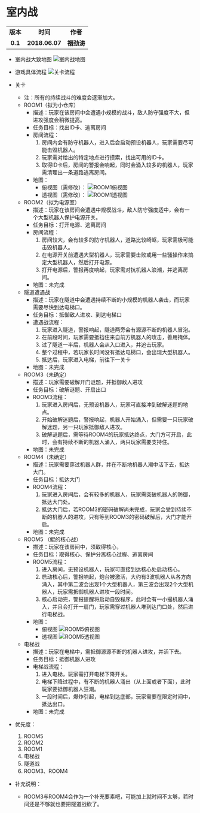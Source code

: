 # 室内战

<table>
  <tr>
    <td align="center"><b>版本</b></td>
    <td align="center"><b>时间</b></td>
    <td align="center"><b>作者</b></td>
  </tr>
  <tr>
    <td align="center"><b>0.1</b></td>
    <td align="center"><b>2018.06.07</b></td>
    <td align="center"><b>禤劲涛</b></td>
  </tr>
</table>

- 室内战大致地图
    ![室内战地图](../../images/planning/室内战.png)

- 游戏具体流程
    ![关卡流程](../../images/planning/室内战流程.png)

- 关卡
    - 注：所有的持续战斗的难度会逐渐加大。
    - ROOM1（拟为小仓库）
        - 描述：玩家在该房间中会遭遇小规模的战斗，敌人防守强度不大，但进攻强度会稍微提高。
        - 任务目标：找出ID卡、逃离房间
        - 房间流程：
            1. 房间内会有防守机器人，进入后会启动预设机器人，玩家需要尽可能击毁机器人。
            2. 玩家需对给出的特定地点进行摸索，找出可用的ID卡。
            3. 取得ID卡后，房间的警报会响起，同时会涌入较多的机器人，玩家需清理出一条道路逃离房间。
        - 地图：
            - 俯视图（需修改）：
                ![ROOM1俯视图](../../images/planning/ROOM1俯视图.png)
            - 透视图（需修改）：
                ![ROOM1透视图](../../images/planning/ROOM1透视图.png)
    - ROOM2（拟为电源室）
        - 描述：玩家在该房间会遭遇中规模战斗，敌人防守强度适中，会有一个大型机器人保护电源开关。
        - 任务目标：打开电源、逃离房间
        - 房间流程：
            1. 房间较大，会有较多的防守机器人，道路比较崎岖，玩家需极可能击毁机器人。
            2. 在电源开关前遭遇大型机器人，玩家需要击败或用一些骚操作来搞定大型机器人，然后打开电源。
            3. 打开电源后，警报再度响起，玩家需对抗机器人浪潮，并逃离房间。
        - 地图：未完成
    - 隧道遭遇战
        - 描述：玩家在隧道中会遭遇持续不断的小规模的机器人袭击，而玩家需要尽快到达电梯口。
        - 任务目标：抵御敌人进攻、到达电梯口
        - 遭遇战流程：
            1. 玩家进入隧道，警报响起，隧道两旁会有源源不断的机器人冒泡。
            2. 在前段时间，玩家需要抵挡住来自前方机器人的攻击，善用掩体。
            3. 过了隧道一半后，机器人会从入口进入，并追击玩家。
            4. 整个过程中，若玩家长时间没有抵达电梯口，会出现大型机器人。
            5. 抵达后，玩家进入电梯，前往下一关卡
        - 地图：未完成
    - ROOM3（未确定）
        - 描述：玩家需要破解开门谜题，并抵御敌人进攻
        - 任务目标：破解谜题、开启出口
        - ROOM3流程：
            1. 玩家进入房间后，无预设机器人，玩家可直接冲到破解迷题的地点。
            2. 开始破解迷题后，警报响起，机器人开始涌入，但需要一只玩家破解迷题，另一只玩家抵御敌人进攻。
            3. 破解谜题后，需等待ROOM4的玩家抵达终点，大门方可开启，此时，会有持续不断的机器人涌入，两只玩家需要支持住。
        - 地图：未完成
    - ROOM4（未确定）
        - 描述：玩家需要穿过机器人群，并在不断地机器人潮中活下去，抵达大门。
        - 任务目标：抵达大门
        - ROOM4流程：
            1. 玩家进入房间后，会有较多的机器人，玩家需突破机器人的防御，抵达大门处。
            2. 抵达大门后，若ROOM3的密码破解尚未完成，玩家会受到持续不断的机器人的进攻，只有等到ROOM3的密码破解后，大门才能开启。
        - 地图：未完成
    - ROOM5 （鲲的核心战）
        - 描述：玩家在该房间中，须取得核心，
        - 任务目标：取得核心、保护分离核心过程、逃离房间
        - ROOM5流程：
            1. 进入房间，无预设机器人，玩家可直接到达核心处启动核心。
            2. 启动核心后，警报响起，炮台被激活，大约有3波机器人从各方向涌入，其中第二波会出现1个大型机器人，第三波会出现2个大型机器人，玩家需抵御机器人进攻一段时间。
            3. 核心启动完，警报提醒将启动自毁程序，此时会有一小撮机器人涌入，并且会打开一扇门，玩家需穿过机器人堆到达门口处，然后进行电梯战。
        - 地图：
            - 俯视图
                ![ROOM5俯视图](../../images/planning/ROOM5俯视图.png)
            - 透视图
                ![ROOM5透视图](../../images/planning/ROOM5透视图.png)
    - 电梯战
        - 描述：玩家在电梯中，需抵御源源不断的机器人进攻，并活下去。
        - 任务目标：抵御机器人进攻
        - 电梯战流程：
            1. 进入电梯，玩家需打开电梯下降开关。
            2. 电梯下降过程中，有不断的机器人涌出（从上面或者下面），此时玩家要抵御机器人狂潮。
            3. 一段时间后，爆炸引起，电梯到达底部，玩家需要在限定时间中，抵达出口。
        - 地图：未完成

- 优先度：
    1. ROOM5
    2. ROOM2
    3. ROOM1
    4. 电梯战
    5. 隧道战
    6. ROOM3、ROOM4

- 补充说明：
    - ROOM3与ROOM4会作为一个补充要素吧，可能加上就时间不太够，若时间还是不够就也要把隧道战砍了。